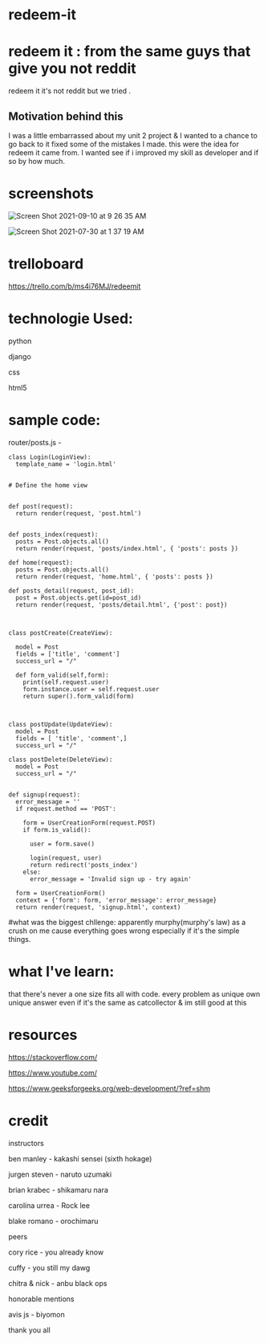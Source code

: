 
# redeem-it


# redeem it : from the same guys that give you not reddit  
redeem it it's not reddit but we tried . 


## Motivation behind  this 
I was a little embarrassed about my unit 2 project & I wanted to a chance to go back to it fixed some of the mistakes I made. this were the idea for redeem it came from. I wanted see if i improved my skill as developer and if so by how much.   

# screenshots 

![Screen Shot 2021-09-10 at 9 26 35 AM](https://user-images.githubusercontent.com/86076993/132860643-b923f6d8-9b95-4d2f-9863-6fb6de633f6e.png)

![Screen Shot 2021-07-30 at 1 37 19 AM](https://user-images.githubusercontent.com/86076993/127606368-a6faddcf-d6cb-4059-bef8-665390d9c3b1.png)


# trelloboard

https://trello.com/b/ms4i76MJ/redeemit

# technologie Used:


python 

django 

css 

html5

# sample code:

router/posts.js -

```
class Login(LoginView):
  template_name = 'login.html'


# Define the home view


def post(request):
  return render(request, 'post.html')


def posts_index(request):
  posts = Post.objects.all()
  return render(request, 'posts/index.html', { 'posts': posts })

def home(request):
  posts = Post.objects.all()
  return render(request, 'home.html', { 'posts': posts })

def posts_detail(request, post_id):
  post = Post.objects.get(id=post_id)
  return render(request, 'posts/detail.html', {'post': post})



class postCreate(CreateView):
  
  model = Post
  fields = ['title', 'comment']
  success_url = "/"
  
  def form_valid(self,form):
    print(self.request.user)
    form.instance.user = self.request.user
    return super().form_valid(form)
    
  

class postUpdate(UpdateView):
  model = Post 
  fields = [ 'title', 'comment',]
  success_url = "/"

class postDelete(DeleteView):
  model = Post 
  success_url = "/"


def signup(request):
  error_message = ''
  if request.method == 'POST':
  
    form = UserCreationForm(request.POST)
    if form.is_valid():
      
      user = form.save()
      
      login(request, user)
      return redirect('posts_index')
    else:
      error_message = 'Invalid sign up - try again'
  
  form = UserCreationForm()
  context = {'form': form, 'error_message': error_message}
  return render(request, 'signup.html', context)

```



#what was the biggest chllenge:
apparently murphy(murphy's law) as a crush on me cause everything goes wrong especially if it's the simple things.   


# what I've learn:
that there's never a one size fits all with code. every problem as unique  own unique answer even if it's the same as catcollector
& im still good at this 



# resources 

https://stackoverflow.com/

https://www.youtube.com/

https://www.geeksforgeeks.org/web-development/?ref=shm


# credit 

instructors 

ben manley - kakashi sensei (sixth hokage)

jurgen steven - naruto uzumaki 

brian krabec - shikamaru nara

carolina urrea - Rock lee  

blake romano - orochimaru



peers 

cory rice - you already know 

cuffy - you still my dawg 

chitra & nick - anbu black ops  




honorable mentions  

avis js - biyomon

thank you all 
